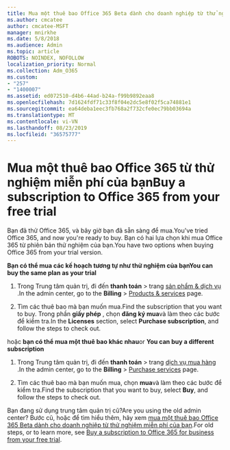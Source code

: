 ```yaml
---
title: Mua một thuê bao Office 365 Beta dành cho doanh nghiệp từ thử nghiệm miễn phí của bạn
ms.author: cmcatee
author: cmcatee-MSFT
manager: mnirkhe
ms.date: 5/8/2018
ms.audience: Admin
ms.topic: article
ROBOTS: NOINDEX, NOFOLLOW
localization_priority: Normal
ms.collection: Adm_O365
ms.custom:
- "257"
- "1400007"
ms.assetid: ed072510-d4b6-44ad-b24a-f99b9892eaa8
ms.openlocfilehash: 7d1624fdf71c33f8f04e2dc5e8f02f5ca74881e1
ms.sourcegitcommit: ea64deba1eec3fb768a2f732cfe0ec79bb03694a
ms.translationtype: MT
ms.contentlocale: vi-VN
ms.lasthandoff: 08/23/2019
ms.locfileid: "36575777"
---
```

# <a name="buy-a-subscription-to-office-365-from-your-free-trial"></a><span data-ttu-id="fd5d1-102">Mua một thuê bao Office 365 từ thử nghiệm miễn phí của bạn</span><span class="sxs-lookup"><span data-stu-id="fd5d1-102">Buy a subscription to Office 365 from your free trial</span></span>

<span data-ttu-id="fd5d1-103">Bạn đã thử Office 365, và bây giờ bạn đã sẵn sàng để mua.</span><span class="sxs-lookup"><span data-stu-id="fd5d1-103">You've tried Office 365, and now you're ready to buy.</span></span> <span data-ttu-id="fd5d1-104">Bạn có hai lựa chọn khi mua Office 365 từ phiên bản thử nghiệm của bạn.</span><span class="sxs-lookup"><span data-stu-id="fd5d1-104">You have two options when buying Office 365 from your trial version.</span></span>
  
 <span data-ttu-id="fd5d1-105">**Bạn có thể mua các kế hoạch tương tự như thử nghiệm của bạn**</span><span class="sxs-lookup"><span data-stu-id="fd5d1-105">**You can buy the same plan as your trial**</span></span>
  
1. <span data-ttu-id="fd5d1-106">Trong Trung tâm quản trị, đi đến **thanh toán** \> trang [sản phẩm & dịch vụ](https://go.microsoft.com/fwlink/p/?linkid=842054) .</span><span class="sxs-lookup"><span data-stu-id="fd5d1-106">In the admin center, go to the **Billing** \> [Products & services](https://go.microsoft.com/fwlink/p/?linkid=842054) page.</span></span>

2. <span data-ttu-id="fd5d1-107">Tìm các thuê bao mà bạn muốn mua.</span><span class="sxs-lookup"><span data-stu-id="fd5d1-107">Find the subscription that you want to buy.</span></span> <span data-ttu-id="fd5d1-108">Trong phần **giấy phép** , chọn **đăng ký mua**và làm theo các bước để kiểm tra.</span><span class="sxs-lookup"><span data-stu-id="fd5d1-108">In the **Licenses** section, select **Purchase subscription**, and follow the steps to check out.</span></span>

<span data-ttu-id="fd5d1-109">hoặc **bạn có thể mua một thuê bao khác nhau**</span><span class="sxs-lookup"><span data-stu-id="fd5d1-109">or **You can buy a different subscription**</span></span>
  
1. <span data-ttu-id="fd5d1-110">Trong Trung tâm quản trị, đi đến **thanh toán** \> trang [dịch vụ mua hàng](https://go.microsoft.com/fwlink/p/?linkid=868433) .</span><span class="sxs-lookup"><span data-stu-id="fd5d1-110">In the admin center, go to the **Billing** \> [Purchase services](https://go.microsoft.com/fwlink/p/?linkid=868433) page.</span></span>

3. <span data-ttu-id="fd5d1-111">Tìm các thuê bao mà bạn muốn mua, chọn **mua**và làm theo các bước để kiểm tra.</span><span class="sxs-lookup"><span data-stu-id="fd5d1-111">Find the subscription that you want to buy, select **Buy**, and follow the steps to check out.</span></span>

<span data-ttu-id="fd5d1-112">Bạn đang sử dụng trung tâm quản trị cũ?</span><span class="sxs-lookup"><span data-stu-id="fd5d1-112">Are you using the old admin center?</span></span> <span data-ttu-id="fd5d1-113">Bước cũ, hoặc để tìm hiểu thêm, hãy xem [mua một thuê bao Office 365 Beta dành cho doanh nghiệp từ thử nghiệm miễn phí của bạn](https://docs.microsoft.com/office365/admin/subscriptions-and-billing/buy-a-subscription-from-your-free-trial).</span><span class="sxs-lookup"><span data-stu-id="fd5d1-113">For old steps, or to learn more, see [Buy a subscription to Office 365 for business from your free trial](https://docs.microsoft.com/office365/admin/subscriptions-and-billing/buy-a-subscription-from-your-free-trial).</span></span>